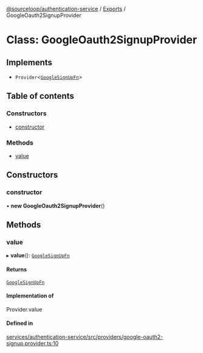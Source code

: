 [@sourceloop/authentication-service](../README.md) / [Exports](../modules.md) / GoogleOauth2SignupProvider

# Class: GoogleOauth2SignupProvider

## Implements

- `Provider`<[`GoogleSignUpFn`](../interfaces/GoogleSignUpFn.md)\>

## Table of contents

### Constructors

- [constructor](GoogleOauth2SignupProvider.md#constructor)

### Methods

- [value](GoogleOauth2SignupProvider.md#value)

## Constructors

### constructor

• **new GoogleOauth2SignupProvider**()

## Methods

### value

▸ **value**(): [`GoogleSignUpFn`](../interfaces/GoogleSignUpFn.md)

#### Returns

[`GoogleSignUpFn`](../interfaces/GoogleSignUpFn.md)

#### Implementation of

Provider.value

#### Defined in

[services/authentication-service/src/providers/google-oauth2-signup.provider.ts:10](https://github.com/sourcefuse/loopback4-microservice-catalog/blob/77bb890a2/services/authentication-service/src/providers/google-oauth2-signup.provider.ts#L10)
